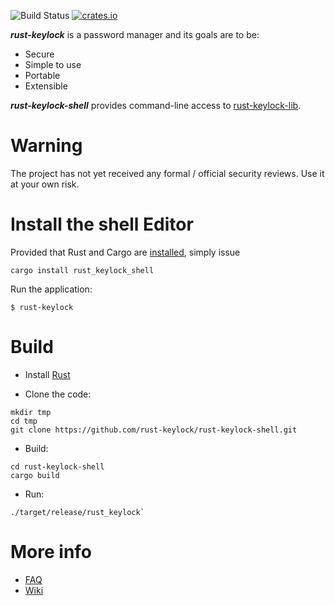 ![Build Status](https://travis-ci.org/rust-keylock/rust-keylock-shell.svg?branch=master)
[![crates.io](https://img.shields.io/crates/v/rust_keylock_shell.svg)](https://crates.io/crates/rust_keylock_shell)

___rust-keylock___ is a password manager and its goals are to be:

* Secure
* Simple to use
* Portable
* Extensible

___rust-keylock-shell___ provides command-line access to [rust-keylock-lib](https://github.com/rust-keylock/rust-keylock-lib).

# Warning

The project has not yet received any formal / official security reviews. Use it at your own risk.

# Install the shell Editor

Provided that Rust and Cargo are [installed](https://rustup.rs/), simply issue

```shell
cargo install rust_keylock_shell
```

Run the application:

`$ rust-keylock`


# Build

* Install [Rust](https://rustup.rs/)

* Clone the code:
 ```shell
 mkdir tmp
 cd tmp
 git clone https://github.com/rust-keylock/rust-keylock-shell.git
```

* Build:

 ```shell
 cd rust-keylock-shell
 cargo build
 ```
 
* Run:

 ```shell
 ./target/release/rust_keylock`
 ```
 
# More info

* [FAQ](https://rust-keylock.github.io/faq/rkl/) 
* [Wiki](https://rust-keylock.github.io/wiki/)
